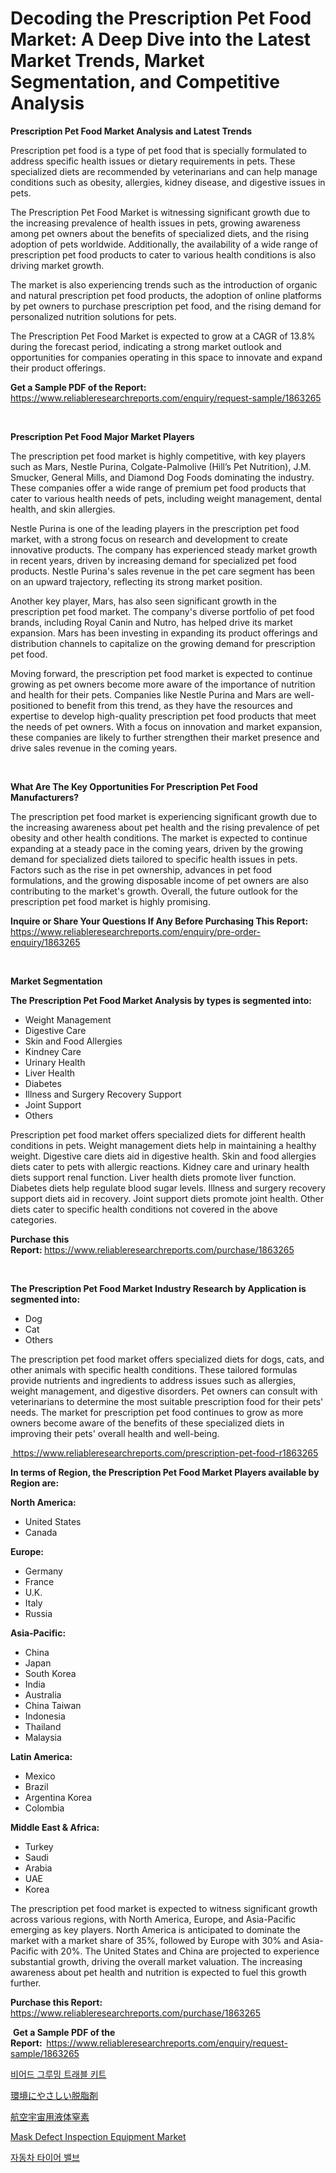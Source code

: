 <p><h1>Decoding the Prescription Pet Food Market: A Deep Dive into the Latest Market Trends, Market Segmentation, and Competitive Analysis</h1></p><p><strong>Prescription Pet Food Market Analysis and Latest Trends</strong></p>
<p><p>Prescription pet food is a type of pet food that is specially formulated to address specific health issues or dietary requirements in pets. These specialized diets are recommended by veterinarians and can help manage conditions such as obesity, allergies, kidney disease, and digestive issues in pets.</p><p>The Prescription Pet Food Market is witnessing significant growth due to the increasing prevalence of health issues in pets, growing awareness among pet owners about the benefits of specialized diets, and the rising adoption of pets worldwide. Additionally, the availability of a wide range of prescription pet food products to cater to various health conditions is also driving market growth.</p><p>The market is also experiencing trends such as the introduction of organic and natural prescription pet food products, the adoption of online platforms by pet owners to purchase prescription pet food, and the rising demand for personalized nutrition solutions for pets.</p><p>The Prescription Pet Food Market is expected to grow at a CAGR of 13.8% during the forecast period, indicating a strong market outlook and opportunities for companies operating in this space to innovate and expand their product offerings.</p></p>
<p><strong>Get a Sample PDF of the Report:&nbsp;</strong> <a href="https://www.reliableresearchreports.com/enquiry/request-sample/1863265">https://www.reliableresearchreports.com/enquiry/request-sample/1863265</a></p>
<p>&nbsp;</p>
<p><strong>Prescription Pet Food Major Market Players</strong></p>
<p><p>The prescription pet food market is highly competitive, with key players such as Mars, Nestle Purina, Colgate-Palmolive (Hill’s Pet Nutrition), J.M. Smucker, General Mills, and Diamond Dog Foods dominating the industry. These companies offer a wide range of premium pet food products that cater to various health needs of pets, including weight management, dental health, and skin allergies.</p><p>Nestle Purina is one of the leading players in the prescription pet food market, with a strong focus on research and development to create innovative products. The company has experienced steady market growth in recent years, driven by increasing demand for specialized pet food products. Nestle Purina's sales revenue in the pet care segment has been on an upward trajectory, reflecting its strong market position.</p><p>Another key player, Mars, has also seen significant growth in the prescription pet food market. The company's diverse portfolio of pet food brands, including Royal Canin and Nutro, has helped drive its market expansion. Mars has been investing in expanding its product offerings and distribution channels to capitalize on the growing demand for prescription pet food.</p><p>Moving forward, the prescription pet food market is expected to continue growing as pet owners become more aware of the importance of nutrition and health for their pets. Companies like Nestle Purina and Mars are well-positioned to benefit from this trend, as they have the resources and expertise to develop high-quality prescription pet food products that meet the needs of pet owners. With a focus on innovation and market expansion, these companies are likely to further strengthen their market presence and drive sales revenue in the coming years.</p></p>
<p>&nbsp;</p>
<p><strong>What Are The Key Opportunities For Prescription Pet Food Manufacturers?</strong></p>
<p><p>The prescription pet food market is experiencing significant growth due to the increasing awareness about pet health and the rising prevalence of pet obesity and other health conditions. The market is expected to continue expanding at a steady pace in the coming years, driven by the growing demand for specialized diets tailored to specific health issues in pets. Factors such as the rise in pet ownership, advances in pet food formulations, and the growing disposable income of pet owners are also contributing to the market's growth. Overall, the future outlook for the prescription pet food market is highly promising.</p></p>
<p><strong>Inquire or Share Your Questions If Any Before Purchasing This Report:</strong> <a href="https://www.reliableresearchreports.com/enquiry/pre-order-enquiry/1863265">https://www.reliableresearchreports.com/enquiry/pre-order-enquiry/1863265</a></p>
<p>&nbsp;</p>
<p><strong>Market Segmentation</strong></p>
<p><strong>The Prescription Pet Food Market Analysis by types is segmented into:</strong></p>
<p><ul><li>Weight Management</li><li>Digestive Care</li><li>Skin and Food Allergies</li><li>Kindney Care</li><li>Urinary Health</li><li>Liver Health</li><li>Diabetes</li><li>Illness and Surgery Recovery Support</li><li>Joint Support</li><li>Others</li></ul></p>
<p><p>Prescription pet food market offers specialized diets for different health conditions in pets. Weight management diets help in maintaining a healthy weight. Digestive care diets aid in digestive health. Skin and food allergies diets cater to pets with allergic reactions. Kidney care and urinary health diets support renal function. Liver health diets promote liver function. Diabetes diets help regulate blood sugar levels. Illness and surgery recovery support diets aid in recovery. Joint support diets promote joint health. Other diets cater to specific health conditions not covered in the above categories.</p></p>
<p><strong>Purchase this Report:&nbsp;</strong><a href="https://www.reliableresearchreports.com/purchase/1863265">https://www.reliableresearchreports.com/purchase/1863265</a></p>
<p>&nbsp;</p>
<p><strong>The Prescription Pet Food Market Industry Research by Application is segmented into:</strong></p>
<p><ul><li>Dog</li><li>Cat</li><li>Others</li></ul></p>
<p><p>The prescription pet food market offers specialized diets for dogs, cats, and other animals with specific health conditions. These tailored formulas provide nutrients and ingredients to address issues such as allergies, weight management, and digestive disorders. Pet owners can consult with veterinarians to determine the most suitable prescription food for their pets' needs. The market for prescription pet food continues to grow as more owners become aware of the benefits of these specialized diets in improving their pets' overall health and well-being.</p></p>
<p><a href="https://www.reliableresearchreports.com/prescription-pet-food-r1863265">&nbsp;https://www.reliableresearchreports.com/prescription-pet-food-r1863265</a></p>
<p><strong>In terms of Region, the Prescription Pet Food Market Players available by Region are:</strong></p>
<p>
    <p> <strong> North America: </strong>
        <ul>
            <li>United States</li>
            <li>Canada</li>
        </ul>
        </p> 
    <p> <strong> Europe: </strong>
        <ul>
            <li>Germany</li>
            <li>France</li>
            <li>U.K.</li>
            <li>Italy</li>
            <li>Russia</li>
        </ul>
        </p> 
    <p> <strong> Asia-Pacific: </strong>
        <ul>
            <li>China</li>
            <li>Japan</li>
            <li>South Korea</li>
            <li>India</li>
            <li>Australia</li>
            <li>China Taiwan</li>
            <li>Indonesia</li>
            <li>Thailand</li>
            <li>Malaysia</li>
        </ul>
        </p> 
    <p> <strong> Latin America: </strong>
        <ul>
            <li>Mexico</li>
            <li>Brazil</li>
            <li>Argentina Korea</li>
            <li>Colombia</li>
        </ul>
        </p> 
    <p> <strong> Middle East & Africa: </strong>
        <ul>
            <li>Turkey</li>
            <li>Saudi</li>
            <li>Arabia</li>
            <li>UAE</li>
            <li>Korea</li>
        </ul>
    </p>
    </p>
<p><p>The prescription pet food market is expected to witness significant growth across various regions, with North America, Europe, and Asia-Pacific emerging as key players. North America is anticipated to dominate the market with a market share of 35%, followed by Europe with 30% and Asia-Pacific with 20%. The United States and China are projected to experience substantial growth, driving the overall market valuation. The increasing awareness about pet health and nutrition is expected to fuel this growth further.</p></p>
<p><strong>Purchase this Report: </strong><a href="https://www.reliableresearchreports.com/purchase/1863265">https://www.reliableresearchreports.com/purchase/1863265</a></p>
<p>&nbsp;<strong>Get a Sample PDF of the Report:&nbsp;&nbsp;</strong><a href="https://www.reliableresearchreports.com/enquiry/request-sample/1863265">https://www.reliableresearchreports.com/enquiry/request-sample/1863265</a></p>
<p><strong></strong></p>
<p><p><a href="https://github.com/vs10l4sfg5c/Market-Research-Report-List-2/blob/main/4984354160372.md">비어드 그루밍 트래블 키트</a></p><p><a href="https://github.com/hardee896/Market-Research-Report-List-1/blob/main/3019159150435.md">環境にやさしい脱脂剤</a></p><p><a href="https://github.com/ReyesKohler20231/Market-Research-Report-List-2/blob/main/1958978150434.md">航空宇宙用液体窒素</a></p><p><a href="https://github.com/ruddyyedelwadw/Market-Research-Report-List-3/blob/main/mask-defect-inspection-equipment-market.md">Mask Defect Inspection Equipment Market</a></p><p><a href="https://medium.com/@ishacian.georges/%EC%9E%90%EB%8F%99%EC%B0%A8-%ED%83%80%EC%9D%B4%EC%96%B4-%EB%B0%B8%EB%B8%8C-%EC%8B%9C%EC%9E%A5-2024%EB%85%84%EB%B6%80%ED%84%B0-2031%EB%85%84%EA%B9%8C%EC%A7%80%EC%9D%98-%EA%B8%80%EB%A1%9C%EB%B2%8C-%EC%8B%9C%EC%9E%A5-%EB%8F%99%ED%96%A5%EA%B3%BC-%ED%8C%90%EB%A7%A4-%EB%8F%99%ED%96%A5-a5adede50f57">자동차 타이어 밸브</a></p></p>